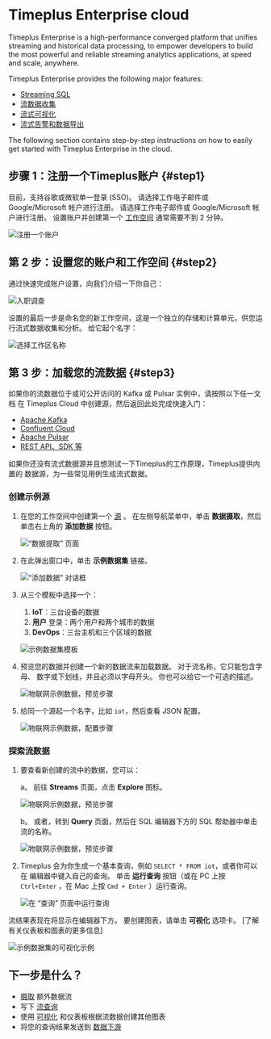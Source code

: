 # Timeplus Enterprise cloud

Timeplus Enterprise is a high-performance converged platform that unifies streaming and historical data processing, to empower developers to build the most powerful and reliable streaming analytics applications, at speed and scale, anywhere.

Timeplus Enterprise provides the following major features:

* [Streaming SQL](query-syntax)
* [流数据收集](ingestion)
* [流式可视化](viz)
* [流式告警和数据导出](destination)

The following section contains step-by-step instructions on how to easily get started with Timeplus Enterprise in the cloud.

## 步骤 1：注册一个Timeplus账户 {#step1}

目前，支持谷歌或微软单一登录 (SSO)。 请选择工作电子邮件或 Google/Microsoft 帐户进行注册。 请选择工作电子邮件或 Google/Microsoft 帐户进行注册。 设置账户并创建第一个 [工作空间](glossary#workspace) 通常需要不到 2 分钟。

![注册一个账户](/img/sign-up-page.png)

## 第 2 步：设置您的账户和工作空间 {#step2}

通过快速完成账户设置，向我们介绍一下你自己：

![入职调查](/img/onboarding-survey.png)

设置的最后一步是命名您的新工作空间，这是一个独立的存储和计算单元，供您运行流式数据收集和分析。 给它起个名字：

![选择工作区名称](/img/workspace-name-setup.png)

## 第 3 步：加载您的流数据 {#step3}

如果你的流数据位于或可公开访问的 Kafka 或 Pulsar 实例中，请按照以下任一文档 在 Timeplus Cloud 中创建源，然后返回此处完成快速入门：

- [Apache Kafka](kafka-source)
- [Confluent Cloud](confluent-cloud-source)
- [Apache Pulsar](pulsar-source)
- [REST API、SDK 等](ingestion)

如果你还没有流式数据源并且想测试一下Timeplus的工作原理，Timeplus提供内置的 数据源，为一些常见用例生成流式数据。

### 创建示例源

1. 在您的工作空间中创建第一个 [源](glossary#source) 。 在左侧导航菜单中，单击 **数据摄取**，然后单击右上角的 **添加数据** 按钮。

   ![“数据提取” 页面](/img/sample-source-button-1.png)

2. 在此弹出窗口中，单击 **示例数据集** 链接。

   ![“添加数据” 对话框](/img/sample-source-dialog-2.png)

3. 从三个模板中选择一个：

   1. **IoT**：三台设备的数据
   2. **用户** 登录：两个用户和两个城市的数据
   3. **DevOps**：三台主机和三个区域的数据

   ![示例数据集模板](/img/sample-source-template-3.png)

4. 预览您的数据并创建一个新的数据流来加载数据。 对于流名称，它只能包含字母、 数字或下划线，并且必须以字母开头。 你也可以给它一个可选的描述。

   ![物联网示例数据，预览步骤](/img/sample-source-preview-4.png)

5. 给同一个源起一个名字，比如 `iot`，然后查看 JSON 配置。

   ![物联网示例数据，配置步骤](/img/sample-source-configuration-5.png)

### 探索流数据

1. 要查看新创建的流中的数据，您可以：

   a。 前往 **Streams** 页面，点击 **Explore** 图标。

   ![物联网示例数据，预览步骤](/img/streams-list.png)

   b。 或者，转到 **Query** 页面，然后在 SQL 编辑器下方的 SQL 帮助器中单击流的名称。

   ![物联网示例数据，预览步骤](/img/stream_name-in-list.png)

2. Timeplus 会为你生成一个基本查询，例如 `SELECT * FROM iot`，或者你可以在 编辑器中键入自己的查询。 单击 **运行查询** 按钮（或在 PC 上按 `Ctrl+Enter` ，在 Mac 上按 `Cmd + Enter` ）运行查询。

   ![在 “查询” 页面中运行查询](/img/run-query.png)

流结果表现在将显示在编辑器下方。 要创建图表，请单击 **可视化** 选项卡。 [了解有关仪表板和图表的更多信息]

![示例数据集的可视化示例](/img/viz-sample-iot.png)

## 下一步是什么？

- [摄取](ingestion) 额外数据流
- 写下 [流查询](query-syntax)
- 使用 [可视化](viz) 和仪表板根据流数据创建其他图表
- 将您的查询结果发送到 [数据下游](destination)
